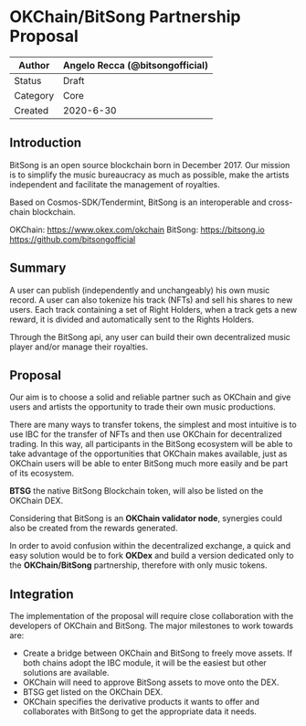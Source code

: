 # OKChain/BitSong Partnership Proposal

| Author   | Angelo Recca (@bitsongofficial) |
| -------- | ------------------------------- |
| Status   | Draft                           |
| Category | Core                            |
| Created  | 2020-6-30                       |

## Introduction

BitSong is an open source blockchain born in December 2017. Our mission is to simplify the music bureaucracy as much as possible, make the artists independent and facilitate the management of royalties.

Based on Cosmos-SDK/Tendermint, BitSong is an interoperable and cross-chain blockchain.

OKChain: https://www.okex.com/okchain
BitSong:
https://bitsong.io
https://github.com/bitsongofficial

## Summary

A user can publish (independently and unchangeably) his own music record. A user can also tokenize his track (NFTs) and sell his shares to new users. Each track containing a set of Right Holders, when a track gets a new reward, it is divided and automatically sent to the Rights Holders.

Through the BitSong api, any user can build their own decentralized music player and/or manage their royalties.

## Proposal

Our aim is to choose a solid and reliable partner such as OKChain and give users and artists the opportunity to trade their own music productions.

There are many ways to transfer tokens, the simplest and most intuitive is to use IBC for the transfer of NFTs and then use OKChain for decentralized trading. In this way, all participants in the BitSong ecosystem will be able to take advantage of the opportunities that OKChain makes available, just as OKChain users will be able to enter BitSong much more easily and be part of its ecosystem.

**BTSG** the native BitSong Blockchain token, will also be listed on the OKChain DEX.

Considering that BitSong is an **OKChain validator node**, synergies could also be created from the rewards generated.

In order to avoid confusion within the decentralized exchange, a quick and easy solution would be to fork **OKDex** and build a version dedicated only to the **OKChain/BitSong** partnership, therefore with only music tokens.

## Integration

The implementation of the proposal will require close collaboration with the developers of OKChain and BitSong. The major milestones to work towards are:

- Create a bridge between OKChain and BitSong to freely move assets. If both chains adopt the IBC module, it will be the easiest but other solutions are available.
- OKChain will need to approve BitSong assets to move onto the DEX.
- BTSG get listed on the OKChain DEX.
- OKChain specifies the derivative products it wants to offer and collaborates with BitSong to get the appropriate data it needs.